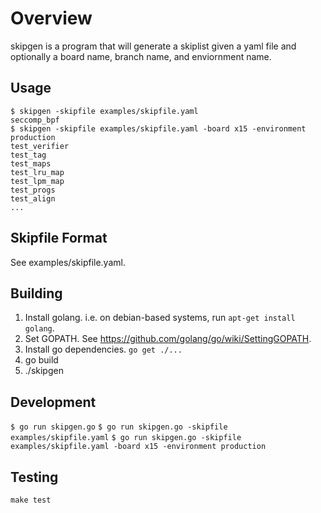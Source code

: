 # Overview

skipgen is a program that will generate a skiplist given a yaml file and
optionally a board name, branch name, and enviornment name.

## Usage

    $ skipgen -skipfile examples/skipfile.yaml 
    seccomp_bpf
    $ skipgen -skipfile examples/skipfile.yaml -board x15 -environment production
    test_verifier
    test_tag
    test_maps
    test_lru_map
    test_lpm_map
    test_progs
    test_align
    ...

## Skipfile Format

See examples/skipfile.yaml.

## Building

1. Install golang. i.e. on debian-based systems, run `apt-get install golang`.
2. Set GOPATH. See https://github.com/golang/go/wiki/SettingGOPATH.
3. Install go dependencies. `go get ./...`
4. go build
5. ./skipgen

## Development

`$ go run skipgen.go`
`$ go run skipgen.go -skipfile examples/skipfile.yaml`
`$ go run skipgen.go -skipfile examples/skipfile.yaml -board x15 -environment production`

## Testing

`make test`

